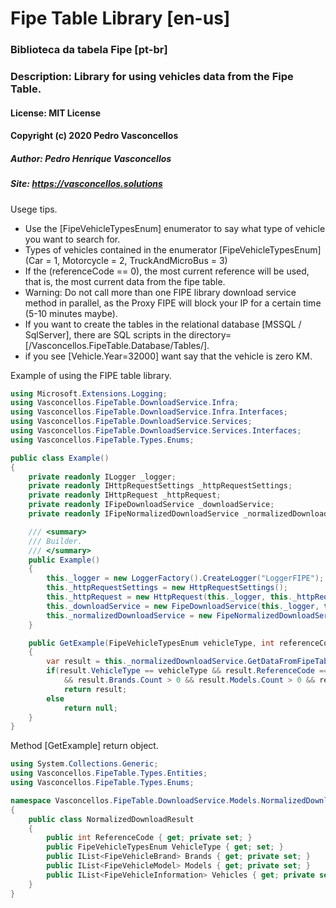 # Fipe Table Library [en-us]

### Biblioteca da tabela Fipe [pt-br]
### Description: Library for using vehicles data from the Fipe Table.

#### License: MIT License
#### Copyright (c) 2020 Pedro Vasconcellos
##### Author: Pedro Henrique Vasconcellos
##### Site: https://vasconcellos.solutions

Usege tips.
- Use the [FipeVehicleTypesEnum] enumerator to say what type of vehicle you want to search for.
- Types of vehicles contained in the enumerator [FipeVehicleTypesEnum] (Car = 1, Motorcycle = 2, TruckAndMicroBus = 3)
- If the (referenceCode == 0), the most current reference will be used, that is, the most current data from the fipe table.
- Warning: Do not call more than one FIPE library download service method in parallel, as the Proxy FIPE will block your IP for a certain time (5-10 minutes maybe).
- If you want to create the tables in the relational database [MSSQL / SqlServer], there are SQL scripts in the directory=[/Vasconcellos.FipeTable.Database/Tables/].
- if you see [Vehicle.Year=32000] want say that the vehicle is zero KM.

Example of using the FIPE table library.
```csharp
using Microsoft.Extensions.Logging;
using Vasconcellos.FipeTable.DownloadService.Infra;
using Vasconcellos.FipeTable.DownloadService.Infra.Interfaces;
using Vasconcellos.FipeTable.DownloadService.Services;
using Vasconcellos.FipeTable.DownloadService.Services.Interfaces;
using Vasconcellos.FipeTable.Types.Enums;

public class Example()
{
    private readonly ILogger _logger;
    private readonly IHttpRequestSettings _httpRequestSettings;
    private readonly IHttpRequest _httpRequest;
    private readonly IFipeDownloadService _downloadService;
    private readonly IFipeNormalizedDownloadService _normalizedDownloadService;

    /// <summary>
    /// Builder.
    /// </summary>
    public Example()
    {
        this._logger = new LoggerFactory().CreateLogger("LoggerFIPE");
        this._httpRequestSettings = new HttpRequestSettings();
        this._httpRequest = new HttpRequest(this._logger, this._httpRequestSettings);
        this._downloadService = new FipeDownloadService(this._logger, this._httpRequest);
        this._normalizedDownloadService = new FipeNormalizedDownloadService(this._logger, this._downloadService);
    }

    public GetExample(FipeVehicleTypesEnum vehicleType, int referenceCode = 0)
    {
        var result = this._normalizedDownloadService.GetDataFromFipeTableByVehicleType(vehicleType, referenceCode);
        if(result.VehicleType == vehicleType && result.ReferenceCode == referenceCode
            && result.Brands.Count > 0 && result.Models.Count > 0 && result.Vehicles.Count > 0)
            return result;
        else 
            return null;
    }
}
```

Method [GetExample] return object.
```csharp
using System.Collections.Generic;
using Vasconcellos.FipeTable.Types.Entities;
using Vasconcellos.FipeTable.Types.Enums;

namespace Vasconcellos.FipeTable.DownloadService.Models.NormalizedDownloads
{
    public class NormalizedDownloadResult
    {
        public int ReferenceCode { get; private set; }
        public FipeVehicleTypesEnum VehicleType { get; set; }
        public IList<FipeVehicleBrand> Brands { get; private set; }
        public IList<FipeVehicleModel> Models { get; private set; }
        public IList<FipeVehicleInformation> Vehicles { get; private set; }
    }
}
```